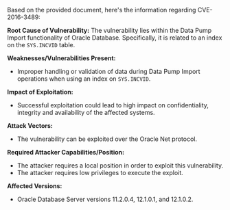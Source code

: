 Based on the provided document, here's the information regarding CVE-2016-3489:

**Root Cause of Vulnerability:**
The vulnerability lies within the Data Pump Import functionality of Oracle Database. Specifically, it is related to an index on the `SYS.INCVID` table.

**Weaknesses/Vulnerabilities Present:**
- Improper handling or validation of data during Data Pump Import operations when using an index on `SYS.INCVID`.

**Impact of Exploitation:**
- Successful exploitation could lead to high impact on confidentiality, integrity and availability of the affected systems.

**Attack Vectors:**
- The vulnerability can be exploited over the Oracle Net protocol.

**Required Attacker Capabilities/Position:**
- The attacker requires a local position in order to exploit this vulnerability.
- The attacker requires low privileges to execute the exploit.

**Affected Versions:**
- Oracle Database Server versions 11.2.0.4, 12.1.0.1, and 12.1.0.2.